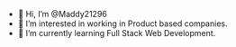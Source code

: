 - 👋 Hi, I’m @Maddy21296
- 👀 I’m interested in working in Product based companies.
- 🌱 I’m currently learning Full Stack Web Development.


<!---
Maddy21296/Maddy21296 is a ✨ special ✨ repository because its `README.md` (this file) appears on your GitHub profile.
You can click the Preview link to take a look at your changes.
--->
